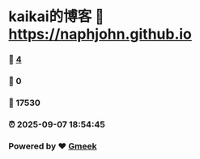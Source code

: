 # kaikai的博客 :link: https://naphjohn.github.io 
### :page_facing_up: [4](https://naphjohn.github.io/tag.html) 
### :speech_balloon: 0 
### :hibiscus: 17530 
### :alarm_clock: 2025-09-07 18:54:45 
### Powered by :heart: [Gmeek](https://github.com/Meekdai/Gmeek)
